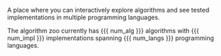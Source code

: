 A place where you can interactively explore algorithms and see tested implementations in multiple programming languages.

The algorithm zoo currently has {{{ num_alg }}} algorithms with {{{ num_impl }}} implementations spanning {{{ num_langs }}} programming languages.